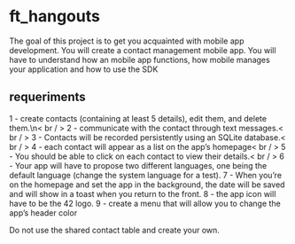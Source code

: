 # ft_hangouts
The goal of this project is to get you acquainted with mobile app development. You will create a contact management mobile app. You will have to understand how an mobile app functions, how mobile manages your application and how to use the SDK


## requeriments

1 - create contacts (containing at least 5 details), edit them, and delete them.\n< br / > 
2 - communicate with the contact through text messages.< br / > 
3 - Contacts will be recorded persistently using an SQLite database.< br / > 
4 - each contact will appear as a list on the app’s homepage< br / > 
5 - You should be able to click on each contact to view their details.< br / > 
6 - Your app will have to propose two different languages, one being the default language (change the system language for a test).
7 - When you’re on the homepage and set the app in the background, the date will be saved and will show in a toast when you return to the front.
8 - the app icon will have to be the 42 logo.
9 - create a menu that will allow you to change the app’s header color


Do not use the
shared contact table and create your own.
